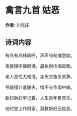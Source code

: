 # 禽言九首 姑恶

**作者**: 刘克庄

## 诗词内容

有鸟有鸟林间呼，声声句句唯怨姑。

夜挑锦字嫌眠懒，晨执帨巾嗔起晚。

老人食性尤难准，冰天求鱼冬责笋。

爷娘错计遣嫁夫，悔不长作闺中姝。

新妇新妇牢记着，人生百年更苦乐。

他时堂上作阿家，莫教新妇云姑恶。

